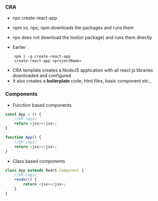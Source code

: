 ### CRA

* npx create-react-app <projectName>
* npm vs. npx; npm downloads the packages and runs them
* npx does not download the tool(or package) and runs them directly

* Earlier

```
    npm i -g create-react-app
    create-react-app <projectName>
```

* CRA template creates a NodeJS application with all react js libraries downloaded and configured
* It also creates a **boilerplate** code; html files, basic component etc.,


### Components

* Function based components

``` javascript
const App = () {
    //EH logic
    return <jsx></jsx>;
}

function App() {
    //EH Logic
    return <jsx></jsx>;
}
```            

* Class based components

``` javascript
class App extends React.Component {
    //EH Logic
    render() {
        return <jsx></jsx>;
    }
}
```

